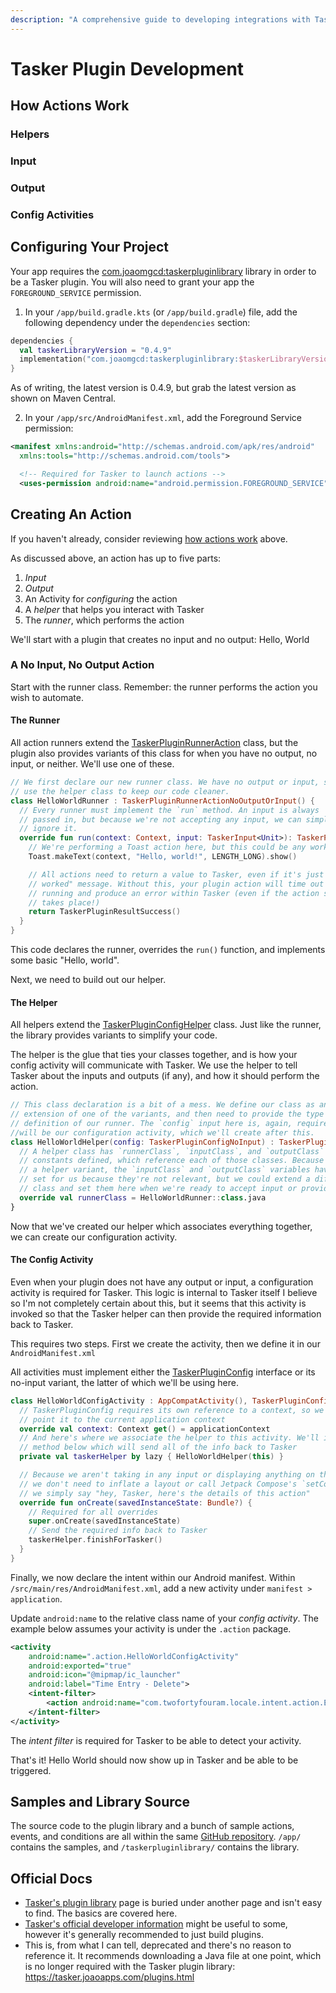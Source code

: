 ```yaml
---
description: "A comprehensive guide to developing integrations with Tasker"
---
```


# Tasker Plugin Development

## How Actions Work

### Helpers

### Input

### Output

### Config Activities

## Configuring Your Project

Your app requires the
[com.joaomgcd:taskerpluginlibrary](https://mvnrepository.com/artifact/com.joaomgcd/taskerpluginlibrary)
library in order to be a Tasker plugin. You will also need to grant your app the
`FOREGROUND_SERVICE` permission.

1. In your `/app/build.gradle.kts` (or `/app/build.gradle`) file, add the
   following dependency under the `dependencies` section:

```kotlin
dependencies {
  val taskerLibraryVersion = "0.4.9"
  implementation("com.joaomgcd:taskerpluginlibrary:$taskerLibraryVersion")
}
```

As of writing, the latest version is 0.4.9, but grab the latest version as shown
on Maven Central.

2. In your `/app/src/AndroidManifest.xml`, add the Foreground Service
   permission:

```xml
<manifest xmlns:android="http://schemas.android.com/apk/res/android"
  xmlns:tools="http://schemas.android.com/tools">

  <!-- Required for Tasker to launch actions -->
  <uses-permission android:name="android.permission.FOREGROUND_SERVICE" />
```

## Creating An Action

If you haven't already, consider reviewing [how actions work](#how-actions-work)
above.

As discussed above, an action has up to five parts:

1. _Input_
2. _Output_
3. An Activity for _configuring_ the action
4. A _helper_ that helps you interact with Tasker
5. The _runner_, which performs the action

We'll start with a plugin that creates no input and no output: Hello, World

### A No Input, No Output Action

Start with the runner class. Remember: the runner performs the action you wish
to automate.

#### The Runner

All action runners extend the
[TaskerPluginRunnerAction](https://github.com/joaomgcd/TaskerPluginSample/blob/master/taskerpluginlibrary/src/main/java/com/joaomgcd/taskerpluginlibrary/action/TaskerPluginRunnerAction.kt)
class, but the plugin also provides variants of this class for when you have no
output, no input, or neither. We'll use one of these.

```kotlin
// We first declare our new runner class. We have no output or input, so we
// use the helper class to keep our code cleaner.
class HelloWorldRunner : TaskerPluginRunnerActionNoOutputOrInput() {
  // Every runner must implement the `run` method. An input is always
  // passed in, but because we're not accepting any input, we can simply
  // ignore it.
  override fun run(context: Context, input: TaskerInput<Unit>): TaskerPluginResult<Unit> {
    // We're performing a Toast action here, but this could be any work you want
    Toast.makeText(context, "Hello, world!", LENGTH_LONG).show()

    // All actions need to return a value to Tasker, even if it's just a "this
    // worked" message. Without this, your plugin action will time out when
    // running and produce an error within Tasker (even if the action still
    // takes place!)
    return TaskerPluginResultSuccess()
  }
}
```

This code declares the runner, overrides the `run()` function, and implements
some basic "Hello, world".

Next, we need to build out our helper.

#### The Helper

All helpers extend the
[TaskerPluginConfigHelper](https://github.com/joaomgcd/TaskerPluginSample/blob/master/taskerpluginlibrary/src/main/java/com/joaomgcd/taskerpluginlibrary/config/TaskerPluginConfigHelper.kt)
class. Just like the runner, the library provides variants to simplify your
code.

The helper is the glue that ties your classes together, and is how your config
activity will communicate with Tasker. We use the helper to tell Tasker about
the inputs and outputs (if any), and how it should perform the action.

```kotlin
// This class declaration is a bit of a mess. We define our class as an
// extension of one of the variants, and then need to provide the type
// definition of our runner. The `config` input here is, again, required. This
//will be our configuration activity, which we'll create after this.
class HelloWorldHelper(config: TaskerPluginConfigNoInput) : TaskerPluginConfigHelperNoOutputOrInput<HelloWorldRunner>(config) {
  // A helper class has `runnerClass`, `inputClass`, and `outputClass`
  // constants defined, which reference each of those classes. Because we used
  // a helper variant, the `inputClass` and `outputClass` variables have been
  // set for us because they're not relevant, but we could extend a different
  // class and set them here when we're ready to accept input or provide output.
  override val runnerClass = HelloWorldRunner::class.java
}
```

Now that we've created our helper which associates everything together, we can
create our configuration activity.

#### The Config Activity

Even when your plugin does not have any output or input, a configuration
activity is required for Tasker. This logic is internal to Tasker itself I
believe so I'm not completely certain about this, but it seems that this
activity is invoked so that the Tasker helper can then provide the required
information back to Tasker.

This requires two steps. First we create the activity, then we define it in our
`AndroidManifest.xml`

All activities must implement either the
[TaskerPluginConfig](https://github.com/joaomgcd/TaskerPluginSample/blob/master/taskerpluginlibrary/src/main/java/com/joaomgcd/taskerpluginlibrary/config/TaskerPluginConfig.kt)
interface or its no-input variant, the latter of which we'll be using here.

```kotlin
class HelloWorldConfigActivity : AppCompatActivity(), TaskerPluginConfigNoInput {
  // TaskerPluginConfig requires its own reference to a context, so we simply
  // point it to the current application context
  override val context: Context get() = applicationContext
  // And here's where we associate the helper to this activity. We'll invoke a
  // method below which will send all of the info back to Tasker
  private val taskerHelper by lazy { HelloWorldHelper(this) }

  // Because we aren't taking in any input or displaying anything on the screen,
  // we don't need to inflate a layout or call Jetpack Compose's `setContent`;
  // we simply say "hey, Tasker, here's the details of this action"
  override fun onCreate(savedInstanceState: Bundle?) {
    // Required for all overrides
    super.onCreate(savedInstanceState)
    // Send the required info back to Tasker
    taskerHelper.finishForTasker()
  }
}
```

Finally, we now declare the intent within our Android manifest. Within
`/src/main/res/AndroidManifest.xml`, add a new activity under
`manifest > application`.

Update `android:name` to the relative class name of your _config activity_. The
example below assumes your activity is under the `.action` package.

```xml
<activity
    android:name=".action.HelloWorldConfigActivity"
    android:exported="true"
    android:icon="@mipmap/ic_launcher"
    android:label="Time Entry - Delete">
    <intent-filter>
        <action android:name="com.twofortyfouram.locale.intent.action.EDIT_SETTING" />
    </intent-filter>
</activity>

```

The _intent filter_ is required for Tasker to be able to detect your activity.

That's it! Hello World should now show up in Tasker and be able to be triggered.

## Samples and Library Source

The source code to the plugin library and a bunch of sample actions, events, and
conditions are all within the same
[GitHub repository](https://github.com/joaomgcd/TaskerPluginSample). `/app/`
contains the samples, and `/taskerpluginlibrary/` contains the library.

## Official Docs

- [Tasker's plugin library](https://tasker.joaoapps.com/pluginslibrary.html)
  page is buried under another page and isn't easy to find. The basics are
  covered here.
- [Tasker's official developer information](https://tasker.joaoapps.com/developers.html)
  might be useful to some, however it's generally recommended to just build
  plugins.
- This is, from what I can tell, deprecated and there's no reason to reference
  it. It recommends downloading a Java file at one point, which is no longer
  required with the Tasker plugin library:
  https://tasker.joaoapps.com/plugins.html
